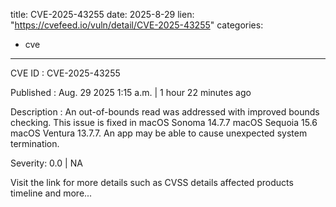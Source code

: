  
title: CVE-2025-43255
date: 2025-8-29
lien: "https://cvefeed.io/vuln/detail/CVE-2025-43255"
categories:
  - cve
---

CVE ID : CVE-2025-43255

Published :  Aug. 29
2025
1:15 a.m. | 1 hour
22 minutes ago

Description : An out-of-bounds read was addressed with improved bounds checking. This issue is fixed in macOS Sonoma 14.7.7
macOS Sequoia 15.6
macOS Ventura 13.7.7. An app may be able to cause unexpected system termination.

Severity: 0.0 | NA

Visit the link for more details
such as CVSS details
affected products
timeline
and more...
